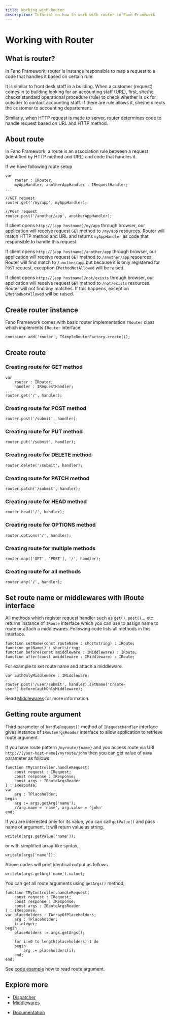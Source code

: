 ```yaml
---
title: Working with Router
description: Tutorial on how to work with router in Fano Framework
---
```


<h1 class="major">Working with Router</h1>

## What is router?

In Fano Framework, router is instance responsible to map a request to a code that handles it based on certain rule.

It is similar to front desk staff in a building. When a customer (request) comes in to building looking for an accounting staff (URL), first, she/he checks standard operational procedure (rule) to check whether is ok for outsider to contact accounting staff. If there are rule allows it, she/he directs the customer to accounting departement.

Similarly, when HTTP request is made to server, router determines code to handle request based on URL and HTTP method.

## About route

In Fano Framework, a route is an association rule between a request (identified by HTTP method and URL) and code that handles it.

If we have following route setup

```
var
    router : IRouter;
    myAppHandler, anotherAppHandler : IRequestHandler;
...

//GET request
router.get('/my/app', myAppHandler);

//POST request
router.post('/another/app', anotherAppHandler);
```

If client opens `http://[app hostname]/my/app` through browser, our application will receive request `GET` method to `/my/app` resources. Router will match HTTP method and URL and returns `myAppHandler` as code that responsible to handle this request.

If client opens `http://[app hostname]/another/app` through browser, our application will receive request `GET` method to `/another/app` resources. Router will find match to `/another/app` but because it is only registered for `POST` request, exception `EMethodNotAllowed` will be raised.

If client opens `http://[app hostname]/not/exists` through browser, our application will receive request `GET` method to `/not/exists` resources. Router will not find any matches. If this happens, exception `EMethodNotAllowed` will be raised.

## Create router instance

Fano Framework comes with basic router implementation `TRouter` class which implements `IRouter` interface.

```
container.add('router', TSimpleRouterFactory.create());
```

## Create route

### Creating route for GET method

```
var
    router : IRouter;
    handler : IRequestHandler;
...
router.get('/', handler);
```

### Creating route for POST method

```
router.post('/submit', handler);
```

### Creating route for PUT method

```
router.put('/submit', handler);
```

### Creating route for DELETE method

```
router.delete('/submit', handler);
```

### Creating route for PATCH method

```
router.patch('/submit', handler);
```

### Creating route for HEAD method

```
router.head('/', handler);
```

### Creating route for OPTIONS method

```
router.options('/', handler);
```

### Creating route for multiple methods

```
router.map(['GET', 'POST'], '/', handler);
```

### Creating route for all methods

```
router.any('/', handler);
```

## Set route name or middlewares with IRoute interface

All methods which register request handler such as `get()`, `post()`,.. etc returns
instance of `IRoute` interface which you can use to assign name to route or attach a middlewares. Following code lists all methods in this interface.

```
function setName(const routeName : shortstring) : IRoute;
function getName() : shortstring;
function before(const amiddleware : IMiddleware) : IRoute;
function after(const amiddleware : IMiddleware) : IRoute;
```

For example to set route name and attach a middleware.

```
var authOnlyMiddleware : IMiddleware;
...
router.post('/user/submit', handler).setName('create-user').before(authOnlyMiddleware);
```

Read [Middlewares](/middlewares) for more information.

## <a name="getting-route-argument"></a>Getting route argument

Third parameter of `handleRequest()` method of `IRequestHandler` interface gives instance of `IRouteArgsReader` interface to allow application to retrieve route argument.

If you have route pattern `/myroute/{name}` and you access route via URl `http://[your-host-name]/myroute/john` then you can get value of `name` parameter as follows

```
function TMyController.handleRequest(
    const request : IRequest;
    const response : IResponse;
    const args : IRouteArgsReader
) : IResponse;
var
    arg : TPlaceholder;
begin
    arg := args.getArg('name');
    //arg.name = 'name', arg.value = 'john'
end;
```

If you are interested only for its value, you can call `getValue()` and pass name of argument. It will return value as string.

```
writeln(args.getValue('name'));
```
or with simplified array-like syntax,

```
writeln(args['name']);
```

Above codes will print identical output as follows

```
writeln(args.getArg('name').value);
```

You can get all route arguments using `getArgs()` method,

```
function TMyController.handleRequest(
    const request : IRequest;
    const response : IResponse;
    const args : IRouteArgsReader
) : IResponse;
var placeHolders : TArrayOfPlaceholders;
    arg : TPlaceholder;
    i:integer;
begin
    placeHolders := args.getArgs();

    for i:=0 to length(placeholders)-1 do
    begin
        arg := placeholders[i];
    end;
end;
```

See [code example](https://github.com/fanoframework/fano-app/blob/master/app/App/Hello/Controllers/HelloController.pas) how to read route argument.

## Explore more

- [Dispatcher](/dispatcher)
- [Middlewares](/middlewares)

<ul class="actions">
    <li><a href="/documentation" class="button">Documentation</a></li>
</ul>
